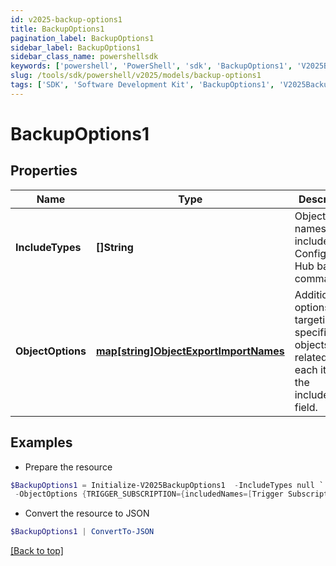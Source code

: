 ```yaml
---
id: v2025-backup-options1
title: BackupOptions1
pagination_label: BackupOptions1
sidebar_label: BackupOptions1
sidebar_class_name: powershellsdk
keywords: ['powershell', 'PowerShell', 'sdk', 'BackupOptions1', 'V2025BackupOptions1'] 
slug: /tools/sdk/powershell/v2025/models/backup-options1
tags: ['SDK', 'Software Development Kit', 'BackupOptions1', 'V2025BackupOptions1']
---
```



# BackupOptions1

## Properties

Name | Type | Description | Notes
------------ | ------------- | ------------- | -------------
**IncludeTypes** | **[]String** | Object type names to be included in a Configuration Hub backup command. | [optional] 
**ObjectOptions** | [**map[string]ObjectExportImportNames**](object-export-import-names) | Additional options targeting specific objects related to each item in the includeTypes field. | [optional] 

## Examples

- Prepare the resource
```powershell
$BackupOptions1 = Initialize-V2025BackupOptions1  -IncludeTypes null `
 -ObjectOptions {TRIGGER_SUBSCRIPTION={includedNames=[Trigger Subscription name]}}
```

- Convert the resource to JSON
```powershell
$BackupOptions1 | ConvertTo-JSON
```


[[Back to top]](#) 

